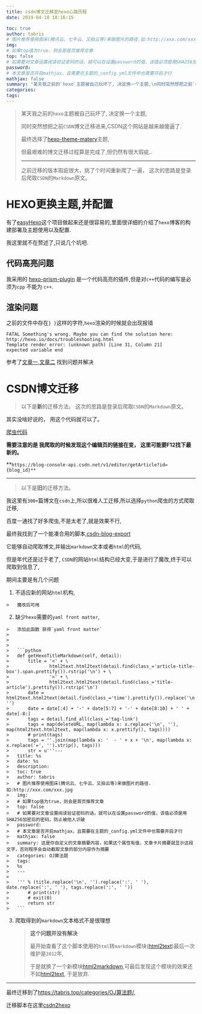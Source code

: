 ```yaml
---
title: csdn博文迁移至hexo心路历程
date: 2019-04-18 18:16:15

toc: true
author: tabris
# 图片推荐使用图床(腾讯云、七牛云、又拍云等)来做图片的路径.如:http://xxx.com/xxx.jpg
img:
# 如果top值为true，则会是首页推荐文章
top: false
# 如果要对文章设置阅读验证密码的话，就可以在设置password的值，该值必须是用SHA256加密后的密码，防止被他人识破
password:
# 本文章是否开启mathjax，且需要在主题的_config.yml文件中也需要开启才行
mathjax: false
summary: "某天我之前的`hexo`主题被自己玩坏了, 决定换一个主题,\n同时突然想把之前`CSDN`博文迁移进来,CSDN这个网站是越来越傻逼了.最终选择了hexo-theme-matery主题,\n但最艰难的博文迁移过程算是完成了,但仍然有很大瑕疵.."
categories:
tags:
---
```




>   某天我之前的`hexo`主题被自己玩坏了, 决定换一个主题,
>
>   同时突然想把之前`CSDN`博文迁移进来,CSDN这个网站是越来越傻逼了.
>
>   最终选择了[hexo-theme-matery](https://codeload.github.com/blinkfox/hexo-theme-matery)主题,
>
>   但最艰难的博文迁移过程算是完成了,但仍然有很大瑕疵..
>
>   ---
>
>   之前迁移的版本瑕疵很大，挑了个时间重新爬了一遍， 这次的思路是登录后爬取`CSDN`的`Markdown`原文。

<!-- more -->

# HEXO更换主题,并配置

有了[easyHexo](https://easyhexo.com/)这个项目做起来还是很容易的,里面很详细的介绍了`hexo`博客的构建部署及主题使用以及配置.

我这里就不在赘述了,只说几个坑吧.

## 代码高亮问题

我采用的 [hexo-prism-plugin](https://github.com/ele828/hexo-prism-plugin) 是一个代码高亮的插件,但是对`c++`代码的编写是必须为`cpp` 不能为 `c++`.

## 渲染问题

之前的文件中存在`} }`这样的字符,`hexo`渲染的时候就会出现报错

```shell
FATAL Something's wrong. Maybe you can find the solution here: http://hexo.io/docs/troubleshooting.html
Template render error: (unknown path) [Line 31, Column 21]
expected variable end
```

参考了[文章一](<https://blog.csdn.net/chwshuang/article/details/52350559>),[文章二](<https://www.jianshu.com/p/738ebe02029b>) 找到问题并解决



# CSDN博文迁移

> 以下是**新**的迁移方法。 这次的思路是登录后爬取`CSDN`的`Markdown`原文。

其实没啥好说的， 用这个代码就可以了。 



[爬虫代码](https://github.com/tabris233/Spider/blob/master/csdn_out_md)



**需要注意的是 我爬取的时候发现这个编辑页的链接在变， 这里可能要F12找下最新的。**

**`https://blog-console-api.csdn.net/v1/editor/getArticle?id={blog_id}**`



---

> 以下是**旧**的迁移方法。

我这里有`300+`篇博文在`csdn`上,所以很难人工迁移,所以选择`python`爬虫的方式爬取迁移,

百度一通找了好多爬虫,不是太老了,就是效果不行,

最终我找到了一个能凑合用的脚本,[csdn-blog-export](<https://github.com/gaocegege/csdn-blog-export>)



它能够自动爬取博文,并输出`markdown`文本或者`html`的代码,

但是年代还是过于老了, `CSDN`的网站`html`结构已经大变,于是进行了魔改,终于可以爬取到信息了,

期间主要是有几个问题

1.   不适应新的网站`html`机构,

    >   魔改后可用

2.   缺少`hexo`需要的`yaml front matter`,

    >   添加此函数 获得`yaml front matter`
    >
    >
    >
    >   ```python
    >   def getHexoTitleMarkdown(self, detail):
    >       title = '<' + \
    >               html2text.html2text(detail.find(class_='article-title-box').span.prettify()).rstrip('\n') + \
    >               '>' + \
    >               html2text.html2text(detail.find(class_='title-article').prettify()).rstrip('\n')
    >       date = html2text.html2text(detail.find(class_='time').prettify()).replace('\n', '')
    >       date = date[:4] + '-' + date[5:7] + '-' + date[8:10] + ' ' + date[-8:]
    >       tags = detail.find_all(class_='tag-link')
    >       tags = map(deleteURL, map(lambda x: x.replace('\n', ''), map(html2text.html2text, map(lambda x: x.prettify(), tags))))
    >       # print(tags)
    >       tags = ''.join(map(lambda x: '  - ' + x + '\n', map(lambda x: x.replace('=', '').strip(), tags)))
    >       str = u'''---
    >   title: %s
    >   date: %s
    >   description:
    >   toc: true
    >   author: tabris
    >   # 图片推荐使用图床(腾讯云、七牛云、又拍云等)来做图片的路径.如:http://xxx.com/xxx.jpg
    >   img:
    >   # 如果top值为true，则会是首页推荐文章
    >   top: false
    >   # 如果要对文章设置阅读验证密码的话，就可以在设置password的值，该值必须是用SHA256加密后的密码，防止被他人识破
    >   password:
    >   # 本文章是否开启mathjax，且需要在主题的_config.yml文件中也需要开启才行
    >   mathjax: false
    >   summary: 这是你自定义的文章摘要内容，如果这个属性有值，文章卡片摘要就显示这段文字，否则程序会自动截取文章的部分内容作为摘要
    >   categories: OJ算法题
    >   tags:
    >   %s
    >   ---
    >
    >   ''' % (title.replace('\n', '').replace(':', ' '), date.replace(':', ' '), tags.replace(':', ' '))
    >       # print(str)
    >       # exit(0)
    >       return str
    >   ```

3.  爬取得到的`markdown`文本格式不是很理想

    >   **这个问题并没有解决**
    >
    >   最开始查看了这个脚本使用的`html`转`markdown`模块([html2text](https://github.com/aaronsw/html2text))最后一次维护是`2012`年,
    >
    >   于是就换了一个新模块[html2markdown](),可最后发现这个模块的效果还不如[html2text](https://github.com/aaronsw/html2text), 于是放弃.



------

最终迁移到了<https://tabris.top/categories/OJ算法题/>,

迁移脚本在这里[csdn2hexo](<https://github.com/tabris233/Spider/tree/master/csdn2hexo>)
